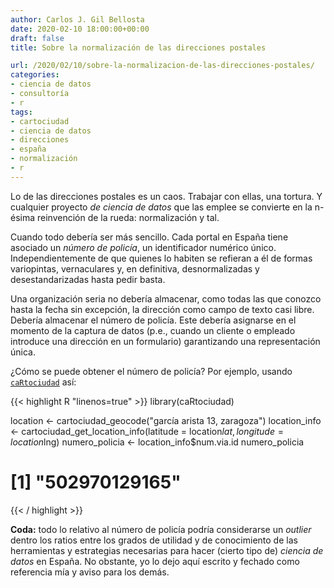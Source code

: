 ```yaml
---
author: Carlos J. Gil Bellosta
date: 2020-02-10 18:00:00+00:00
draft: false
title: Sobre la normalización de las direcciones postales

url: /2020/02/10/sobre-la-normalizacion-de-las-direcciones-postales/
categories:
- ciencia de datos
- consultoría
- r
tags:
- cartociudad
- ciencia de datos
- direcciones
- españa
- normalización
- r
---
```


Lo de las direcciones postales es un caos. Trabajar con ellas, una tortura. Y cualquier proyecto _de ciencia de datos_ que las emplee se convierte en la n-ésima reinvención de la rueda: normalización y tal.

Cuando todo debería ser más sencillo. Cada portal en España tiene asociado un _número de policía_, un identificador numérico único. Independientemente de que quienes lo habiten se refieran a él de formas variopintas, vernaculares y, en definitiva, desnormalizadas y desestandarizadas hasta pedir basta.

Una organización seria no debería almacenar, como todas las que conozco hasta la fecha sin excepción, la dirección como campo de texto casi libre. Debería almacenar el número de policía. Este debería asignarse en el momento de la captura de datos (p.e., cuando un cliente o empleado introduce una dirección en un formulario) garantizando una representación única.

¿Cómo se puede obtener el número de policía? Por ejemplo, usando [`caRtociudad`](https://github.com/rOpenSpain/caRtociudad) así:

{{< highlight R "linenos=true" >}}
library(caRtociudad)

location <- cartociudad_geocode("garcía arista 13, zaragoza")
location_info <- cartociudad_get_location_info(latitude = location$lat, longitude = location$lng)
numero_policia <- location_info$num.via.id
numero_policia
# [1] "502970129165"
{{< / highlight >}}

**Coda:** todo lo relativo al número de policía podría considerarse un _outlier_ dentro los ratios entre los grados de utilidad y de conocimiento de las herramientas y estrategias necesarias para hacer (cierto tipo de) _ciencia de datos_ en España. No obstante, yo lo dejo aquí escrito y fechado como referencia mía y aviso para los demás.



